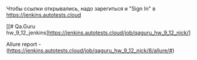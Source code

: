 Чтобы ссылки открывались, надо зарегиться и "Sign In" в https://jenkins.autotests.cloud

[[# Qa.Guru hw_9_12_jenkins]https://jenkins.autotests.cloud/job/qaguru_hw_9_12_nick/]

Allure report - (https://jenkins.autotests.cloud/job/qaguru_hw_9_12_nick/8/allure/#)
